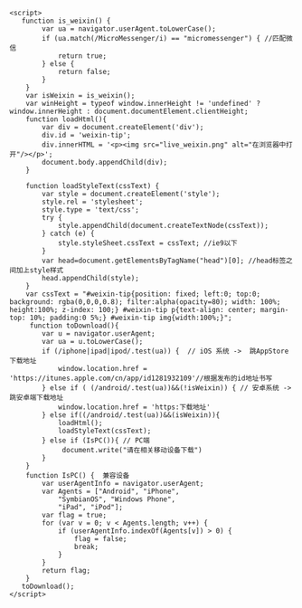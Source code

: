 <!DOCTYPE html>
<html lang="en">
<head>
    <meta charset="UTF-8">
    <title></title>
</head>
<body>

    <script>
       function is_weixin() {
            var ua = navigator.userAgent.toLowerCase();
            if (ua.match(/MicroMessenger/i) == "micromessenger") { //匹配微信
                return true;
            } else {
                return false;
            }
        }
        var isWeixin = is_weixin();
        var winHeight = typeof window.innerHeight != 'undefined' ? window.innerHeight : document.documentElement.clientHeight;
        function loadHtml(){
            var div = document.createElement('div');
            div.id = 'weixin-tip';
            div.innerHTML = '<p><img src="live_weixin.png" alt="在浏览器中打开"/></p>';
            document.body.appendChild(div);
        }
        
        function loadStyleText(cssText) {
            var style = document.createElement('style');
            style.rel = 'stylesheet';
            style.type = 'text/css';
            try {
                style.appendChild(document.createTextNode(cssText));
            } catch (e) {
                style.styleSheet.cssText = cssText; //ie9以下
            }
            var head=document.getElementsByTagName("head")[0]; //head标签之间加上style样式
            head.appendChild(style); 
        }
        var cssText = "#weixin-tip{position: fixed; left:0; top:0; background: rgba(0,0,0,0.8); filter:alpha(opacity=80); width: 100%; height:100%; z-index: 100;} #weixin-tip p{text-align: center; margin-top: 10%; padding:0 5%;} #weixin-tip img{width:100%;}";
         function toDownload(){ 
            var u = navigator.userAgent;
            var ua = u.toLowerCase();   
            if (/iphone|ipad|ipod/.test(ua)) {  // iOS 系统 ->  跳AppStore下载地址
                window.location.href = 'https://itunes.apple.com/cn/app/id1281932109'//根据发布的id地址书写
            } else if ( (/android/.test(ua))&&(!isWeixin)) { // 安卓系统 -> 跳安卓端下载地址
                window.location.href = 'https:下载地址'
            } else if((/android/.test(ua))&&(isWeixin)){
                loadHtml();
                loadStyleText(cssText);
            } else if (IsPC()){ // PC端
                 document.write("请在相关移动设备下载")
            }
        }
        function IsPC() {  兼容设备
            var userAgentInfo = navigator.userAgent;
            var Agents = ["Android", "iPhone",
                "SymbianOS", "Windows Phone",
                "iPad", "iPod"];
            var flag = true;
            for (var v = 0; v < Agents.length; v++) {
                if (userAgentInfo.indexOf(Agents[v]) > 0) {
                    flag = false;
                    break;
                }
            }
            return flag;
        }
       toDownload(); 
    </script>
</body>
</html>
